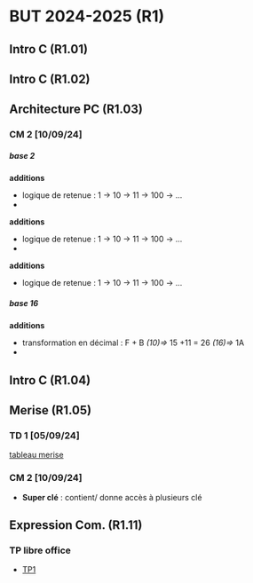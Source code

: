 
# BUT 2024-2025 (R1)

## Intro C (R1.01)

## Intro C (R1.02)

## Architecture PC (R1.03)

### CM 2 [10/09/24]

##### base 2
 **additions**
- logique de retenue : 1 -> 10 -> 11 -> 100 -> ...
- 
 **additions**
- logique de retenue : 1 -> 10 -> 11 -> 100 -> ...
- 
 **additions**
- logique de retenue : 1 -> 10 -> 11 -> 100 -> ...
##### base 16
**additions**
- transformation en décimal : F + B *(10)=>* 15 +11 = 26 *(16)=>* 1A 
- 

## Intro C (R1.04)

## Merise (R1.05)

### TD 1 [05/09/24]

[tableau merise](./merise/merise.ods)


### CM 2 [10/09/24]

 - **Super clé** : contient/ donne accès à plusieurs clé


## Expression Com. (R1.11)
 
### TP libre office

- [TP1](./R1.11/TP1.odt)

<!--stackedit_data:
eyJoaXN0b3J5IjpbLTUxNjMzNjg2NCwtMTY4NzIxMDYwNSwtNT
Q0NDUwMzMxLDU1Mzc1ODExMSwtMjEzMjQ3MTc2MiwtMTUyNjYx
NjkyMSwxODI2MTU3NzEwLDE1ODMyNzc3ODYsMTYyMjkzMzAzNi
wtMTY3MjkxMTM3NCwxNzIzNTcxOTg0LC03NzU5MzY5ODQsLTM5
NjU5NzA1NCwtMTQ5NDk1MDM5MiwzMTI4OTk4ODYsMTAxNjU1NT
U5OV19
-->